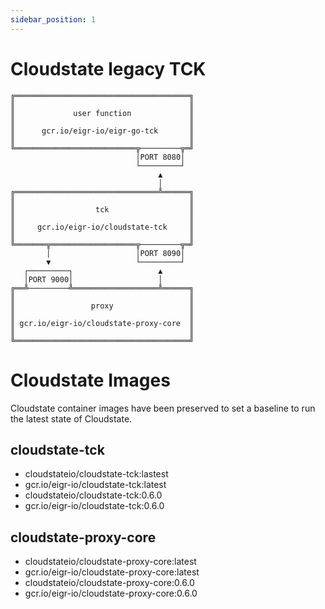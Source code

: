 ```yaml
---
sidebar_position: 1
---
```


# Cloudstate legacy TCK

```
╔═══════════════════════════════════════╗
║                                       ║
║             user function             ║
║                                       ║
║      gcr.io/eigr-io/eigr-go-tck       ║
║                                       ║
╚═══════════════════════════╦─────────╦═╝
                            │PORT 8080│  
                            └─────────┘  
                                 ▲       
                                 │       
╔════════════════════════════════╩══════╗
║                                       ║
║                  tck                  ║
║                                       ║
║     gcr.io/eigr-io/cloudstate-tck     ║
║                                       ║
╚═══════╦═══════════════════╦─────────╦═╝
        │                   │PORT 8090│  
        ▼                   └─────────┘  
   ┌─────────┐                   ▲       
   │PORT 9000│                   │       
╔══╩─────────╩═══════════════════╩══════╗
║                                       ║
║                 proxy                 ║
║                                       ║
║ gcr.io/eigr-io/cloudstate-proxy-core  ║
║                                       ║
╚═══════════════════════════════════════╝
```

# Cloudstate Images

Cloudstate container images have been preserved to set a baseline to run the latest state of Cloudstate.

## cloudstate-tck

- cloudstateio/cloudstate-tck:lastest
- gcr.io/eigr-io/cloudstate-tck:latest
- cloudstateio/cloudstate-tck:0.6.0
- gcr.io/eigr-io/cloudstate-tck:0.6.0

## cloudstate-proxy-core

- cloudstateio/cloudstate-proxy-core:latest
- gcr.io/eigr-io/cloudstate-proxy-core:latest
- cloudstateio/cloudstate-proxy-core:0.6.0
- gcr.io/eigr-io/cloudstate-proxy-core:0.6.0